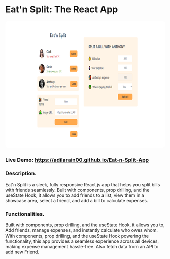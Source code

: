 # Eat'n Split: The React App

<img src="./public/Eat&apos;nSplit.PNG" style="height: 400px; width: 100%; border-radius: 10px" />

### Live Demo: https://adilarain00.github.io/Eat-n-Split-App

### Description.

Eat'n Split is a sleek, fully responsive React.js app that helps you split bills with friends seamlessly. Built with components, prop drilling, and the useState Hook, it allows you to add friends to a list, view them in a showcase area, select a friend, and add a bill to calculate expenses.

### Functionalities.

Built with components, prop drilling, and the useState Hook, it allows you to, Add friends, manage expenses, and instantly calculate who owes whom. With components, prop drilling, and the useState Hook powering the functionality, this app provides a seamless experience across all devices, making expense management hassle-free. Also fetch data from an API to add new Friend.
